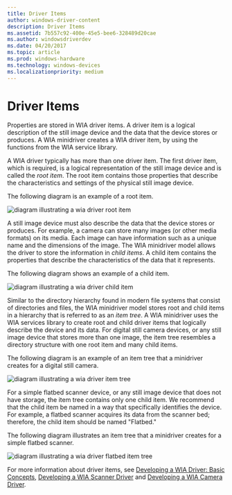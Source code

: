 ```yaml
---
title: Driver Items
author: windows-driver-content
description: Driver Items
ms.assetid: 7b557c92-400e-45e5-bee6-328489d20cae
ms.author: windowsdriverdev
ms.date: 04/20/2017
ms.topic: article
ms.prod: windows-hardware
ms.technology: windows-devices
ms.localizationpriority: medium
---
```


# Driver Items





Properties are stored in WIA driver items. A driver item is a logical description of the still image device and the data that the device stores or produces. A WIA minidriver creates a WIA driver item, by using the functions from the WIA service library.

A WIA driver typically has more than one driver item. The first driver item, which is required, is a logical representation of the still image device and is called the *root item*. The root item contains those properties that describe the characteristics and settings of the physical still image device.

The following diagram is an example of a root item.

![diagram illustrating a wia driver root item](images/wia-rootdriveritem.png)

A still image device must also describe the data that the device stores or produces. For example, a camera can store many images (or other media formats) on its media. Each image can have information such as a unique name and the dimensions of the image. The WIA minidriver model allows the driver to store the information in *child items*. A child item contains the properties that describe the characteristics of the data that it represents.

The following diagram shows an example of a child item.

![diagram illustrating a wia driver child item](images/wia-childdriveritem.png)

Similar to the directory hierarchy found in modern file systems that consist of directories and files, the WIA minidriver model stores root and child items in a hierarchy that is referred to as an *item tree*. A WIA minidriver uses the WIA services library to create root and child driver items that logically describe the device and its data. For digital still camera devices, or any still image device that stores more than one image, the item tree resembles a directory structure with one root item and many child items.

The following diagram is an example of an item tree that a minidriver creates for a digital still camera.

![diagram illustrating a wia driver item tree](images/wia-rootdriveritem3.png)

For a simple flatbed scanner device, or any still image device that does not have storage, the item tree contains only one child item. We recommend that the child item be named in a way that specifically identifies the device. For example, a flatbed scanner acquires its data from the scanner bed; therefore, the child item should be named "Flatbed."

The following diagram illustrates an item tree that a minidriver creates for a simple flatbed scanner.

![diagram illustrating a wia driver flatbed item tree](images/wia-rootdriveritem2.png)

For more information about driver items, see [Developing a WIA Driver: Basic Concepts](developing-a-wia-driver--basic-concepts.md), [Developing a WIA Scanner Driver](developing-a-wia-scanner-driver.md) and [Developing a WIA Camera Driver](developing-a-wia-camera-driver.md).

 

 




